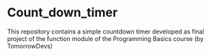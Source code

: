 # Count_down_timer
This repository contains a simple countdown timer developed as final project of the function module of the Programming Basics course (by TomorrowDevs)
